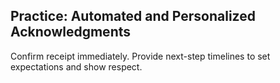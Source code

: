 ## Practice: Automated and Personalized Acknowledgments

Confirm receipt immediately. Provide next-step timelines to set expectations and show respect.